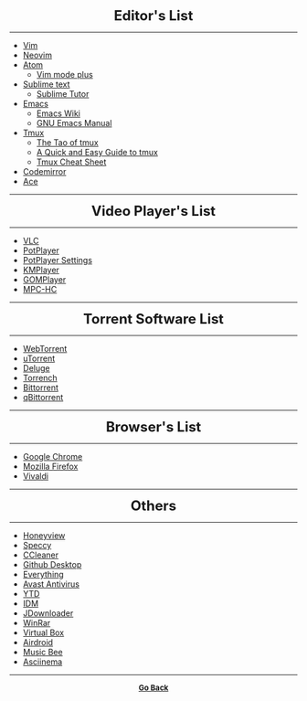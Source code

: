 <p align="center">
  <b>
  <font size="+2">Editor's List</font>
  </b>
</p>

---

  - [Vim](https://www.vim.org/)
  - [Neovim](https://neovim.io/)  
  - [Atom](https://atom.io/)
    - [Vim mode plus](https://plus.google.com/+JosephOrbegosoPea/posts/LdbfwTs1EVo)
  - [Sublime text](https://www.sublimetext.com/)
    - [Sublime Tutor](https://sublimetutor.com/)
  - [Emacs](https://www.gnu.org/software/emacs/)
    - [Emacs Wiki](https://www.emacswiki.org/emacs/SiteMap)
    - [GNU Emacs Manual](http://www.gnu.org/software/emacs/manual/emacs.html)
  - [Tmux](https://github.com/tmux/tmux/wiki)
    - [The Tao of tmux](https://leanpub.com/the-tao-of-tmux/read)
    - [A Quick and Easy Guide to tmux](https://www.hamvocke.com/blog/a-quick-and-easy-guide-to-tmux/)
    - [Tmux Cheat Sheet](https://tmuxcheatsheet.com/)
  - [Codemirror](https://codemirror.net/index.html)
  - [Ace](https://ace.c9.io/)

---

<p align="center">
  <b>
  <font size="+2">Video Player's List</font>
  </b>
</p>

---

  - [VLC](https://www.videolan.org/)
  - [PotPlayer](https://potplayer.daum.net/)
  - [PotPlayer Settings](https://wiki.mikejung.biz/PotPlayer)
  - [KMPlayer](http://www.kmplayer.com/)
  - [GOMPlayer](http://www.gomlab.com/)
  - [MPC-HC](https://mpc-hc.org/)

---

<p align="center">
  <b>
  <font size="+2">Torrent Software List</font>
  </b>
</p>

---

  - [WebTorrent](https://webtorrent.io/)
  - [uTorrent](https://www.utorrent.com/utweb-index)
  - [Deluge](https://deluge-torrent.org/)
  - [Torrench](https://github.com/kryptxy/torrench)
  - [Bittorrent](http://www.bittorrent.com/)
  - [qBittorrent](https://www.qbittorrent.org/)

---

<p align="center">
  <b>
  <font size="+2">Browser's List</font>
  </b>
</p>

---

  - [Google Chrome](https://www.google.com/chrome/)
  - [Mozilla Firefox](https://www.mozilla.org/en-US/firefox/new/)
  - [Vivaldi](https://vivaldi.com/?lang=en)

---

<p align="center">
  <b>
  <font size="+2">Others</font>
  </b>
</p>

---

  - [Honeyview](https://www.bandisoft.com/honeyview/)
  - [Speccy](https://www.ccleaner.com/speccy)
  - [CCleaner](https://www.ccleaner.com/)
  - [Github Desktop](https://desktop.github.com/)
  - [Everything](https://www.voidtools.com/)
  - [Avast Antivirus](https://www.avast.com/en-in/index#pc)
  - [YTD](https://www.ytddownloader.com/)
  - [IDM](https://www.internetdownloadmanager.com/)
  - [JDownloader](http://jdownloader.org/)
  - [WinRar](https://www.win-rar.com/start.html?&L=0)
  - [Virtual Box](https://www.virtualbox.org/)
  - [Airdroid](https://web.airdroid.com/)
  - [Music Bee](https://getmusicbee.com/)
  - [Asciinema](https://asciinema.org/)

---

<p align="center">
  <b>
  <a href="https://gs1293.github.io/resource.html"> <font size="-1">Go Back</font></a>
  </b>
</p>
